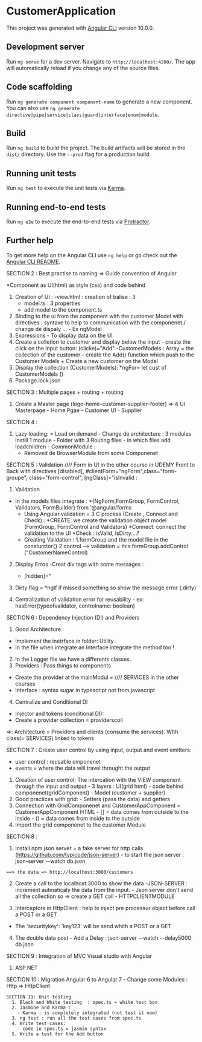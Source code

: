 # CustomerApplication

This project was generated with [Angular CLI](https://github.com/angular/angular-cli) version 10.0.0.

## Development server

Run `ng serve` for a dev server. Navigate to `http://localhost:4200/`. The app will automatically reload if you change any of the source files.

## Code scaffolding

Run `ng generate component component-name` to generate a new component. You can also use `ng generate directive|pipe|service|class|guard|interface|enum|module`.

## Build

Run `ng build` to build the project. The build artifacts will be stored in the `dist/` directory. Use the `--prod` flag for a production build.

## Running unit tests

Run `ng test` to execute the unit tests via [Karma](https://karma-runner.github.io).

## Running end-to-end tests

Run `ng e2e` to execute the end-to-end tests via [Protractor](http://www.protractortest.org/).

## Further help

To get more help on the Angular CLI use `ng help` or go check out the [Angular CLI README](https://github.com/angular/angular-cli/blob/master/README.md).



SECTION 2 : Best practise to naming => Guide convention of Angular 

*Component as UI(html) as style (css) and code behind
  1. Creation of UI : 
      -view.html : creation of balise : 3 
      - model.ts : 3 properties 
      - add model to the component.ts
  2. Binding to the ui from the component with the customer Model with directives : syntaxe to help to communication with the componenet / change de dispaly ...
    - Ex ngModel 
  3. Expressions
    - To display data on the UI 
  4. Create a colletion to customer and display below the input
    - create the click on the input button: (clicke)="Add"
    -CustomerModels : Array = the collection of the customer
    - create the Add() function which push to the Customer Models + Create a new customer on the Model
  5. Display the collection (CustomerModels): *ngFor= let cust of CustomerModels () 
  6. Package.lock.json 


  SECTION 3 : Multiple pages + routing + routing 
  1. Create a Master page (logo-home-customer-supplier-footer) =>  4 UI Masterpage - Home Pgae - Customer UI - Supplier
  
  SECTION 4 : 
  1. Lazy loading: = Load on demand
    - Change de architecture : 3 modules instill 1 module
    - Folder with 3 Routing files
    - in which files add loadchildren
    - CommonModule : 
      * Removed de BrowserModule from some Componenet

SECTION 5 : Validation //// Form in UI in the other course in UDEMY Front to Back with directives [disabled], #clientForm="ngForm",class="form-groupe", class="form-control", [ngClass]="isInvalid : 
1. Validation 
  - In the models files integrate : 
    *{NgForm,FormGroup, FormControl, Validators, FormBuilder} from '@angular/forms
    - Using Angular validation = 3 C process (Create , Connect and Check) :
      *CREATE: we create the validation object model (FormGroup, FormControl and Validators)
      *Connect: connect the validation to the UI 
      *Check : isValid, IsDirty....? 
    - Creating Validation : 
      1.formGroup and the model file in the consturctor{}
      2.control --> validation = this.formGroup.addControl ("CustomerNameControl)
  2. Display Erros 
    -Creat div tags with some messages :
      * [hidden]="
  
  3. Dirty flag = *ngIf if missed something so show the message error (.dirty)
  4. Centralization of validation error for reusability
    - ex: hasError(typeofvalidator, controlname: boolean)

SECTION 6 : Dependency Injection (DI) and Providers
1. Good Architecture : 
  - Implement the inetrface in folder: Utility .
  - In the file when integrate an Interface integrate the method too !
2. In the Logger file we have a differents classes.
3. Providers : Pass things to components 
  - Create the provider at the mainModul =  //// SERVICES in the other courses  
  - Interface : syntax sugar in typescript not from javascript
4. Centralize and Conditional DI 
  - Injector and  tokens (conditional DI): 
  - Create a provider collection = providerscoll 

  =>: Architecture = Providers and clients (consume the services). WIth class(= SERVICES) linked to tokens 


SECTION 7 : Create user control by using input, output and event emitters:
  - user control : reusable cmponenet 
  - events = where the data will travel throught the output
  1. Creation of user control: The intercation with the VIEW component through the input and output
    - 3 layers : UI(grid html) - code behind componenet(gridComponent) - Model (customer + supplier)
  2. Good practices with grid: 
    - Setters (pass the data) and getters
  3. Connection with GridComponenet and CustomerAppComponent = CustomerAppComponent HTML 
    - [] = data comes from outside to the inside
    - () = data comes from inside to the outside
  4. Import the grid componenet to the customer Module

  SECTION 8 : 
  1. Install npm json server = a fake server for http calls (https://github.com/typicode/json-server)
    - to start the json server : json-server --watch db.json

    ==> the data => http://localhost:3000/customers

  2. Create a call to the localhost:3000 to show the data
    -JSON-SERVER : increment autmaticaly the data from the input.
    - Json server don't send all the collection so => create a GET call 
    - HTTPCLIENTMODULE
  
  3. Interceptors in HttpClient : help to inject pre processur object before call a POST or a GET
   - The 'securitykey': 'key123' will be send whith a POST or a GET

   4. The double data post 
    - Add a Delay : json-server --watch --delay5000 db.json

   SECTION 9 :  Integration of MVC Visual studio with Angular
   1. ASP.NET

   SECTION  10 : Migration Angular 6 to Angular 7
    - Change some Modules : Http => HttpClient 


    SECTION 11: Unit testing 
      1. Black and White testing  : spec.ts = white test box 
      2. Jasmine and Karma :
        - Karma : is completely integrated (not test it now)
      3. ng test : run all the test cases from spec.ts
      4. Write test cases: 
        - code in spec.ts = jasmin syntax
      5. Write a test for the Add button
